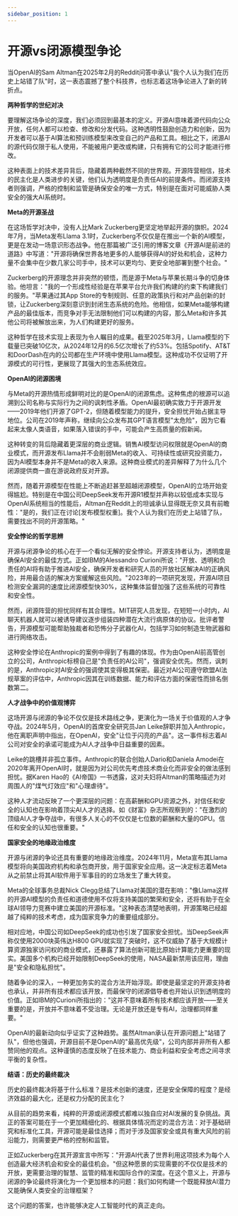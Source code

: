 ```yaml
---
sidebar_position: 1
---
```


# 开源vs闭源模型争论

当OpenAI的Sam Altman在2025年2月的Reddit问答中承认"我个人认为我们在历史上站错了队"时，这一表态震撼了整个科技界，也标志着这场争论进入了新的转折点。

**两种哲学的世纪对决**

要理解这场争论的深度，我们必须回到最基本的定义。开源AI意味着源代码向公众开放，任何人都可以检查、修改和分发代码。这种透明性鼓励创造力和创新，因为开发者可以基于AI算法和预训练模型来改变自己的产品和工具。相比之下，闭源AI的源代码仅限于私人使用，不能被用户更改或构建，只有拥有它的公司才能进行修改。

这种表面上的技术差异背后，隐藏着两种截然不同的世界观。开源阵营相信，技术的民主化是人类进步的关键，他们认为透明度是负责任AI的前提条件。而闭源支持者则强调，严格的控制和监管是确保安全的唯一方式，特别是在面对可能威胁人类安全的强大AI系统时。

**Meta的开源圣战**

在这场哲学对决中，没有人比Mark Zuckerberg更坚定地举起开源的旗帜。2024年7月，当Meta发布Llama 3.1时，Zuckerberg不仅仅是在推出一个新的AI模型，更是在发动一场意识形态战争。他在那篇被广泛引用的博客文章《开源AI是前进的道路》中写道："开源将确保世界各地更多的人能够获得AI的好处和机会，这种力量不会集中在少数几家公司手中，技术可以更均匀、更安全地部署到整个社会。"

Zuckerberg的开源理念并非突然的顿悟，而是源于Meta与苹果长期斗争的切身体验。他坦言："我的一个形成性经验是在苹果平台允许我们构建的约束下构建我们的服务。"苹果通过其App Store的专制规则、任意的政策执行和对产品创新的封锁，让Zuckerberg深刻意识到封闭生态系统的危险。他相信，如果Meta能够构建产品的最佳版本，而竞争对手无法限制他们可以构建的内容，那么Meta和许多其他公司将被解放出来，为人们构建更好的服务。

这种哲学在技术实现上表现为令人瞩目的成果。截至2025年3月，Llama模型的下载量已突破10亿次，从2024年12月的6.5亿次增长了约53%。包括Spotify、AT&T和DoorDash在内的公司都在生产环境中使用Llama模型。这种成功不仅证明了开源模式的可行性，更展现了其强大的生态系统效应。

**OpenAI的闭源困境**

与Meta的开源热情形成鲜明对比的是OpenAI的闭源焦虑。这种焦虑的根源可以追溯到公司名称与实际行为之间的讽刺性矛盾。OpenAI最初确实致力于开源开发——2019年他们开源了GPT-2，但随着模型能力的提升，安全担忧开始占据主导地位。公司在2019年声称，继续向公众发布其GPT语言模型"太危险"，因为它看起来太像人类语音，如果落入错误的手中，可能会产生高质量的假新闻。

这种转变的背后隐藏着更深层的商业逻辑。销售AI模型访问权限就是OpenAI的商业模式，而开源发布Llama并不会削弱Meta的收入、可持续性或研究投资能力，因为AI模型本身并不是Meta的收入来源。这种商业模式的差异解释了为什么几个闭源提供商一直在游说政府反对开源。

然而，随着开源模型在性能上不断追赶甚至超越闭源模型，OpenAI的立场开始变得尴尬。特别是在中国公司DeepSeek发布开源R1模型并声称以较低成本实现与OpenAI系统相当的性能后，Altman在Reddit上的坦诚承认显得既无奈又具有前瞻性："是的，我们正在讨论[发布模型权重]。我个人认为我们在历史上站错了队，需要找出不同的开源策略。"

**安全悖论的哲学思辨**

开源与闭源争论的核心在于一个看似无解的安全悖论。开源支持者认为，透明度是确保AI安全的最佳方式。正如IBM的Alessandro Curioni所说："开放、透明和负责任的AI将有助于推进AI安全，确保开发者和研究人员的开放社区解决AI的正确风险，并用最合适的解决方案缓解这些风险。"2023年的一项研究发现，开源AI项目检测安全漏洞的速度比闭源模型快30%，这种集体监督加强了这些系统的可靠性和安全性。

然而，闭源阵营的担忧同样有其合理性。MIT研究人员发现，在短短一小时内，AI聊天机器人就可以被诱导建议逐步组装四种潜在大流行病原体的协议。批评者警告，开源模型可能帮助独裁者和恐怖分子武器化AI，包括学习如何制造生物武器和进行网络攻击。

这种安全悖论在Anthropic的案例中得到了有趣的体现。作为由OpenAI前高管创立的公司，Anthropic标榜自己是"负责任的AI公司"，强调安全优先。然而，讽刺的是，Anthropic对AI安全的强调使其变得极其保密。最近对AI公司遵守欧盟AI法规草案的评估中，Anthropic因其在训练数据、能力和评估方面的保密性而排名倒数第二。

**人才战争中的价值观博弈**

这场开源与闭源的争论不仅仅是技术路线之争，更演化为一场关于价值观的人才争夺战。2024年5月，OpenAI的首席安全研究员Jan Leike辞职并加入Anthropic，他在离职声明中指出，在OpenAI，安全"让位于闪亮的产品"。这一事件标志着AI公司对安全的承诺可能成为AI人才战争中日益重要的因素。

Leike的跳槽并非孤立事件。Anthropic的联合创始人Dario和Daniela Amodei在2020年离开OpenAI时，就是因为对公司优先考虑技术商业化而非安全的做法感到担忧。据Karen Hao的《AI帝国》一书透露，这对夫妇将Altman的策略描述为对周围人的"煤气灯效应"和"心理虐待"。

这种人才流动反映了一个更深层的问题：在高薪酬和GPU资源之外，对信任和安全的认知也在影响着顶尖AI人才的选择。如《财富》杂志所观察到的："在激烈的顶级AI人才争夺战中，有很多人关心的不仅仅是七位数的薪酬和大量的GPU。信任和安全的认知也很重要。"

**国家安全的地缘政治维度**

开源与闭源的争论还具有重要的地缘政治维度。2024年11月，Meta宣布其Llama模型将向美国政府机构和承包商开放，用于国家安全应用。这一决定标志着Meta从之前禁止将其AI软件用于军事目的的立场发生了重大转变。

Meta的全球事务总裁Nick Clegg总结了Llama对美国的潜在影响："像Llama这样的开源AI模型的负责任和道德使用不仅将支持美国的繁荣和安全，还将有助于在全球AI领导力竞赛中建立美国的开源标准。"这种表态清楚地表明，开源策略已经超越了纯粹的技术考虑，成为国家竞争力的重要组成部分。

相对应地，中国公司如DeepSeek的成功也引发了国家安全担忧。当DeepSeek声称仅使用2000块英伟达H800 GPU就实现了突破时，这不仅威胁了基于大规模计算资源独家访问权的商业模式，还暴露了算法创新可能比原始计算能力更重要的现实。美国多个机构已经开始限制DeepSeek的使用，NASA最新禁用该应用，理由是"安全和隐私担忧"。

随着争论的深入，一种更加务实的混合方法开始浮现。即使是最坚定的开源支持者也承认，并非所有技术都应该开放，而最保守的闭源倡导者也开始认识到透明度的价值。正如IBM的Curioni所指出的："这并不意味着所有技术都应该开放——至关重要的是，开放并不意味着不受治理。无论是开放还是专有AI，治理都同样重要。"

OpenAI的最新动向似乎证实了这种趋势。虽然Altman承认在开源问题上"站错了队"，但他也强调，开源目前不是OpenAI的"最高优先级"，公司内部并非所有人都赞同他的观点。这种谨慎的态度反映了在技术能力、商业利益和安全考虑之间寻求平衡的复杂性。

**结语：历史的最终裁决**

历史的最终裁决将基于什么标准？是技术创新的速度，还是安全保障的程度？是经济效益的最大化，还是权力分配的民主化？

从目前的趋势来看，纯粹的开源或闭源模式都难以独自应对AI发展的复杂挑战。真正的答案可能在于一个更加精细化的、根据具体情况而定的混合方法：对于基础研究和标准化工具，开源可能是最佳选择；而对于涉及国家安全或具有重大风险的前沿能力，则需要更严格的控制和监管。

正如Zuckerberg在其开源宣言中所写："开源AI代表了世界利用这项技术为每个人创造最大经济机会和安全的最佳机会。"但这种愿景的实现需要的不仅仅是技术的开放，更需要治理的智慧、监管的精准和国际合作的深度。在这个意义上，开源与闭源的争论最终将演化为一个更加根本的问题：我们如何构建一个既能释放AI潜力又能确保人类安全的治理框架？

这个问题的答案，也许能够决定人工智能时代的真正走向。